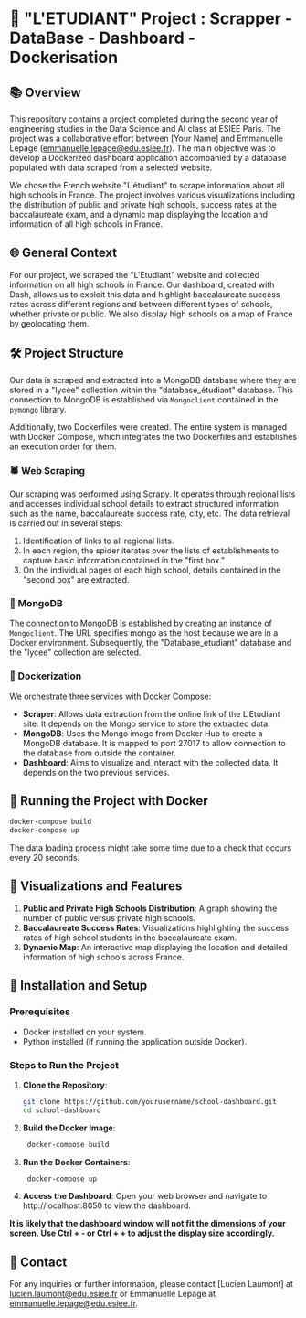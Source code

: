 # 🏫 "L'ETUDIANT" Project : Scrapper - DataBase - Dashboard - Dockerisation

## 📚 Overview
This repository contains a project completed during the second year of engineering studies in the Data Science and AI class at ESIEE Paris. The project was a collaborative effort between [Your Name] and Emmanuelle Lepage (emmanuelle.lepage@edu.esiee.fr). The main objective was to develop a Dockerized dashboard application accompanied by a database populated with data scraped from a selected website.

We chose the French website "L'étudiant" to scrape information about all high schools in France. The project involves various visualizations including the distribution of public and private high schools, success rates at the baccalaureate exam, and a dynamic map displaying the location and information of all high schools in France.

## 🌐 General Context
For our project, we scraped the "L'Etudiant" website and collected information on all high schools in France. Our dashboard, created with Dash, allows us to exploit this data and highlight baccalaureate success rates across different regions and between different types of schools, whether private or public. We also display high schools on a map of France by geolocating them.

## 🛠️ Project Structure
Our data is scraped and extracted into a MongoDB database where they are stored in a "lycée" collection within the "database_étudiant" database. This connection to MongoDB is established via `Mongoclient` contained in the `pymongo` library.

Additionally, two Dockerfiles were created. The entire system is managed with Docker Compose, which integrates the two Dockerfiles and establishes an execution order for them.

### 🕷️ Web Scraping
Our scraping was performed using Scrapy. It operates through regional lists and accesses individual school details to extract structured information such as the name, baccalaureate success rate, city, etc. The data retrieval is carried out in several steps:

1. Identification of links to all regional lists.
2. In each region, the spider iterates over the lists of establishments to capture basic information contained in the "first box."
3. On the individual pages of each high school, details contained in the "second box" are extracted.

### 🍃 MongoDB
The connection to MongoDB is established by creating an instance of `Mongoclient`. The URL specifies mongo as the host because we are in a Docker environment. Subsequently, the "Database_etudiant" database and the "lycee" collection are selected.

### 🐳 Dockerization
We orchestrate three services with Docker Compose:

- **Scraper**: Allows data extraction from the online link of the L'Etudiant site. It depends on the Mongo service to store the extracted data.
- **MongoDB**: Uses the Mongo image from Docker Hub to create a MongoDB database. It is mapped to port 27017 to allow connection to the database from outside the container.
- **Dashboard**: Aims to visualize and interact with the collected data. It depends on the two previous services.

## 🚀 Running the Project with Docker

```bash
docker-compose build
docker-compose up
```

The data loading process might take some time due to a check that occurs every 20 seconds.

## 🎨 Visualizations and Features
1. **Public and Private High Schools Distribution**: A graph showing the number of public versus private high schools.
2. **Baccalaureate Success Rates**: Visualizations highlighting the success rates of high school students in the baccalaureate exam.
3. **Dynamic Map**: An interactive map displaying the location and detailed information of high schools across France.

## 💾 Installation and Setup

### Prerequisites
- Docker installed on your system.
- Python installed (if running the application outside Docker).

### Steps to Run the Project

1. **Clone the Repository**:
   ```bash
   git clone https://github.com/yourusername/school-dashboard.git
   cd school-dashboard
   ````
2. **Build the Docker Image**:
   ```bash
    docker-compose build
   ````
3. **Run the Docker Containers**:
   ```bash
    docker-compose up
   ````
4. **Access the Dashboard**:
  Open your web browser and navigate to http://localhost:8050 to view the dashboard.

  **It is likely that the dashboard window will not fit the dimensions of your screen. Use Ctrl + - or Ctrl + + to adjust the display size accordingly.**

## 📧 Contact
For any inquiries or further information, please contact [Lucien Laumont] at lucien.laumont@edu.esiee.fr or Emmanuelle Lepage at emmanuelle.lepage@edu.esiee.fr.
